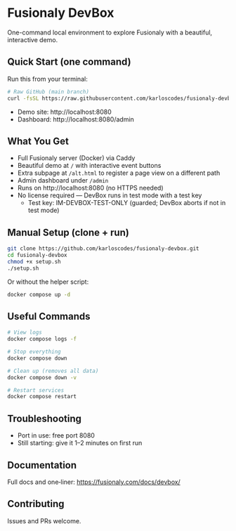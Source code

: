 # Fusionaly DevBox

One-command local environment to explore Fusionaly with a beautiful, interactive demo.

## Quick Start (one command)

Run this from your terminal:

```bash
# Raw GitHub (main branch)
curl -fsSL https://raw.githubusercontent.com/karloscodes/fusionaly-devbox/refs/heads/main/setup.sh | bash
```

- Demo site: http://localhost:8080
- Dashboard: http://localhost:8080/admin

## What You Get

- Full Fusionaly server (Docker) via Caddy
- Beautiful demo at `/` with interactive event buttons
- Extra subpage at `/alt.html` to register a page view on a different path
- Admin dashboard under `/admin`
- Runs on http://localhost:8080 (no HTTPS needed)
- No license required — DevBox runs in test mode with a test key
  - Test key: IM-DEVBOX-TEST-ONLY (guarded; DevBox aborts if not in test mode)

## Manual Setup (clone + run)

```bash
git clone https://github.com/karloscodes/fusionaly-devbox.git
cd fusionaly-devbox
chmod +x setup.sh
./setup.sh
```

Or without the helper script:

```bash
docker compose up -d
```

## Useful Commands

```bash
# View logs
docker compose logs -f

# Stop everything
docker compose down

# Clean up (removes all data)
docker compose down -v

# Restart services
docker compose restart
```

## Troubleshooting

- Port in use: free port 8080
- Still starting: give it 1–2 minutes on first run

## Documentation

Full docs and one‑liner: https://fusionaly.com/docs/devbox/

## Contributing

Issues and PRs welcome.
